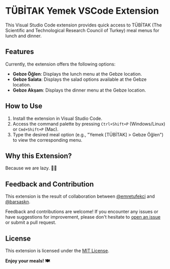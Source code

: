 # TÜBİTAK Yemek VSCode Extension

This Visual Studio Code extension provides quick access to TÜBİTAK (The Scientific and Technological Research Council of Turkey) meal menus for lunch and dinner.

## Features

Currently, the extension offers the following options:

- **Gebze Öğlen**: Displays the lunch menu at the Gebze location.
- **Gebze Salata**: Displays the salad options available at the Gebze location.
- **Gebze Akşam**: Displays the dinner menu at the Gebze location.

## How to Use

1. Install the extension in Visual Studio Code.
2. Access the command palette by pressing `Ctrl+Shift+P` (Windows/Linux) or `Cmd+Shift+P` (Mac).
3. Type the desired meal option (e.g., "Yemek [TÜBİTAK] > Gebze Öğlen") to view the corresponding menu.

## Why this Extension?

Because we are lazy. 🤷‍♂️

## Feedback and Contribution

This extension is the result of collaboration between [@emretufekci](https://github.com/emretufekci) and [@barsaskn](https://github.com/barsaskn).

Feedback and contributions are welcome! If you encounter any issues or have suggestions for improvement, please don't hesitate to [open an issue](https://github.com/your-extension-repo/issues) or submit a pull request.

## License

This extension is licensed under the [MIT License](LICENSE).

**Enjoy your meals! 🍽️**
